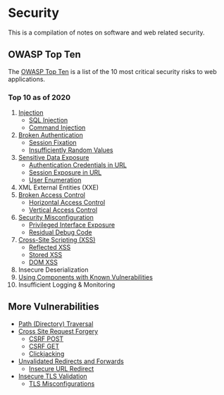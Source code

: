 # Security

This is a compilation of notes on software and web related security.

## OWASP Top Ten

The [OWASP Top Ten](https://owasp.org/www-project-top-ten/) is a list of the 10 most critical security risks to web applications.

### Top 10 as of 2020

1. [Injection](./injection)
    * [SQL Injection](./injection/sql_injection.md)
    * [Command Injection](./injection/command_injection)
2. [Broken Authentication](./broken_authentication)
    * [Session Fixation](./broken_authentication/session_fixation.md)
    * [Insufficiently Random Values](./broken_authentication/insufficiently_random_values.md)
3. [Sensitive Data Exposure](./sensitive_data_exposure)
    * [Authentication Credentials in URL](./sensitive_data_exposure/authentication_credentials_in_url.md)
    * [Session Exposure in URL](./sensitive_data_exposure/session_exposure_in_url.md)
    * [User Enumeration](./sensitive_data_exposure/user_enumeration.md)
4. XML External Entities (XXE)
5. [Broken Access Control](./broken_access_control)
    * [Horizontal Access Control](./broken_access_control/horizontal_access_control.md)
    * [Vertical Access Control](./broken_access_control/vertical_access_control.md)
6. [Security Misconfiguration](./security_misconfiguration)
    * [Privileged Interface Exposure](./security_misconfiguration/privileged_interface_exposure.md)
    * [Residual Debug Code](./security_misconfiguration/residual_debug_code.md)
7. [Cross-Site Scripting (XSS)](./cross_site_scripting)
    * [Reflected XSS](./cross_site_scripting/reflected_xss.md)
    * [Stored XSS](./cross_site_scripting/stored_xss.md)
    * [DOM XSS](./cross_site_scripting/dom_xss.md)
8. Insecure Deserialization
9. [Using Components with Known Vulnerabilities](./using_components_with_known_vulnerabilities.md)
10. Insufficient Logging & Monitoring

## More Vulnerabilities

* [Path (Directory) Traversal](./path_traversal)
* [Cross Site Request Forgery](./cross_site_request_forgery)
  * [CSRF POST](./cross_site_request_forgery/csrf_post.md)
  * [CSRF GET](./cross_site_request_forgery/csrf_get.md)
  * [Clickjacking](./cross_site_request_forgery/clickjacking.md)
* [Unvalidated Redirects and Forwards](./unvalidated_redirects_and_forwards)
  * [Insecure URL Redirect](./insecure_url_redirect.md)
* [Insecure TLS Validation](./insecure_tls_validation)
  * [TLS Misconfigurations](./insecure_tls_validation/tls_misconfigurations.md)
